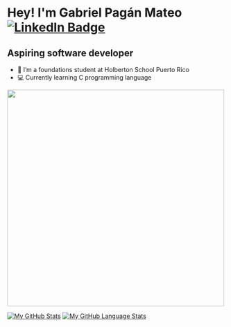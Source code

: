 # Hey! I'm Gabriel Pagán Mateo <div id="badges"> <a href="https://www.linkedin.com/in/gabriel-pagan-232570254/"><img src="https://img.shields.io/badge/LinkedIn-blue?style=for-the-badge&logo=linkedin&logoColor=white" alt="LinkedIn Badge"/></a>
## Aspiring software developer

- 🌱 I’m a foundations student at Holberton School Puerto Rico 
- :computer: Currently learning C programming language
<div id="header" align="left">
<img src="https://media.giphy.com/media/qgQUggAC3Pfv687qPC/giphy.gif" width="500"/>
</div>


[![My GitHub Stats](https://github-readme-stats.vercel.app/api/?username=GabrielPaganMateo&count_private=true&theme=tokyonight&showicons=true)]()
[![My GitHub Language Stats](https://github-readme-stats.vercel.app/api/top-langs/?username=GabrielPaganMateo&langs_count=5&theme=tokyonight)]()

<!---
GabrielPaganMateo/GabrielPaganMateo is a ✨ special ✨ repository because its `README.md` (this file) appears on your GitHub profile.
You can click the Preview link to take a look at your changes.
--->
